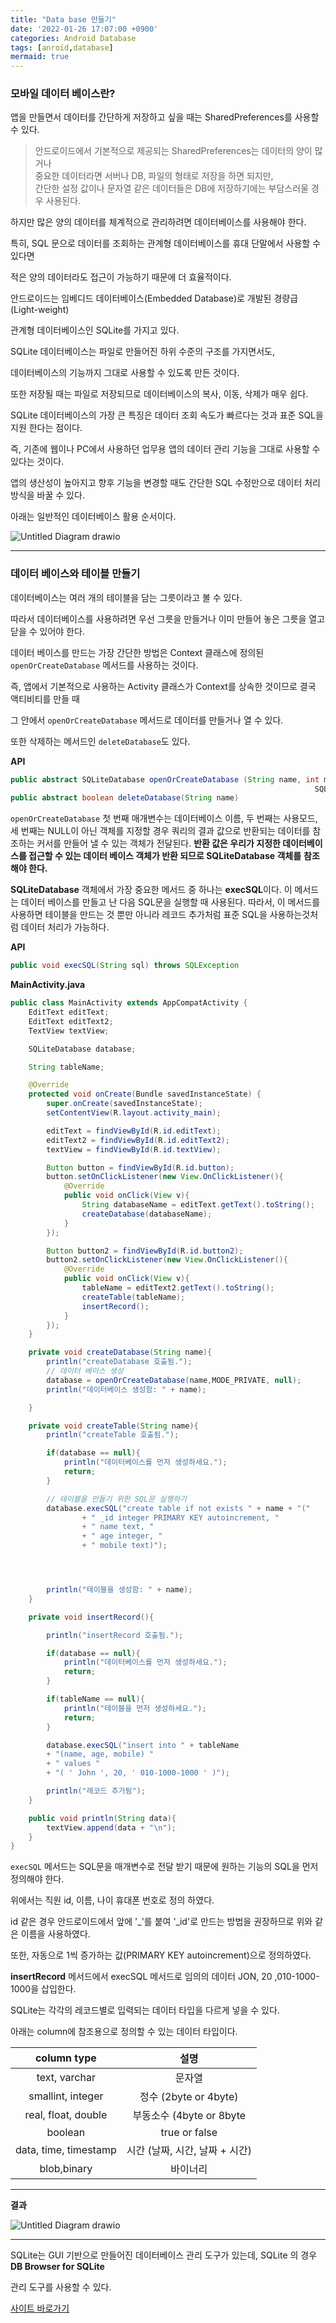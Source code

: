 ```yaml
---
title: "Data base 만들기"
date: '2022-01-26 17:07:00 +0900'
categories: Android Database
tags: [anroid,database]
mermaid: true
---
```




### 모바일 데이터 베이스란?

앱을 만들면서 데이터를 간단하게 저장하고 싶을 때는 SharedPreferences를 사용할 수 있다.

>안드로이드에서 기본적으로 제공되는 SharedPreferences는 데이터의 양이 많거나  <br> 중요한 데이터라면 서버나 DB, 파일의 형태로 저장을 하면 되지만,   <br>간단한 설정 값이나 문자열 같은 데이터들은 DB에 저장하기에는 부담스러울 경우 사용된다.

하지만 많은 양의 데이터를 체계적으로 관리하려면 데이터베이스를 사용해야 한다.

특히, SQL 문으로 데이터를 조회하는 관계형 데이터베이스를 휴대 단말에서 사용할 수 있다면

 적은 양의 데이터라도 접근이 가능하기 때문에 더 효율적이다.

안드로이드는 임베디드 데이터베이스(Embedded Database)로 개발된 경량급(Light-weight)

관계형 데이터베이스인 SQLite를 가지고 있다. 

SQLite 데이터베이스는 파일로 만들어진 하위 수준의 구조를 가지면서도,

데이터베이스의 기능까지 그대로 사용할 수 있도록 만든 것이다. 

또한 저장될 때는 파일로 저장되므로 데이터베이스의 복사, 이동, 삭제가 매우 쉽다.

SQLite 데이터베이스의 가장 큰 특징은 데이터 조회 속도가 빠르다는 것과 표준 SQL을 지원 한다는 점이다.

즉, 기존에 웹이나 PC에서 사용하던 업무용 앱의 데이터 관리 기능을 그대로 사용할 수 있다는 것이다.

앱의 생산성이 높아지고 향후 기능을 변경할 때도 간단한 SQL 수정만으로 데이터 처리 방식을 바꿀 수 있다.

아래는 일반적인 데이터베이스 활용 순서이다.

![Untitled Diagram drawio](https://user-images.githubusercontent.com/54762273/151119127-31dda4d8-8181-4835-9aa0-ba8d9d424122.png)

---

### 데이터 베이스와 테이블 만들기 

데이터베이스는 여러 개의 테이블을 담는 그릇이라고 볼 수 있다.

따라서 데이터베이스를 사용하려면 우선 그릇을 만들거나 이미 만들어 놓은 그릇을 열고 닫을 수 있어야 한다.

데이터 베이스를 만드는 가장 간단한 방법은 Context 클래스에 정의된 `openOrCreateDatabase` 메서드를 사용하는 것이다.

즉, 앱에서 기본적으로 사용하는 Activity 클래스가 Context를 상속한 것이므로 결국 액티비티를 만들 때

그 안에서 `openOrCreateDatabase` 메서드로 데이터를 만들거나 열 수 있다.

또한 삭제하는 메서드인 `deleteDatabase`도 있다.

**API**
```java
public abstract SQLiteDatabase openOrCreateDatabase (String name, int mode, 
																	SQLiteDatabase.CursorFactory facroy)
public abstract boolean deleteDatabase(String name)
```

`openOrCreateDatabase` 첫 번째 매개변수는 데이터베이스 이름, 두 번째는 사용모드, 세 번째는 NULL이 아닌 객체를 지정할 경우 쿼리의 결과 값으로 반환되는 데이터를 참조하는 커서를 만들어 낼 수 있는 객체가 전달된다.
**반환 값은 우리가 지정한 데이터베이스를 접근할 수 있는 데이터 베이스 객체가 반환 되므로 SQLiteDatabase 객체를** 
**참조해야 한다.**

**SQLiteDatabase** 객체에서 가장 중요한 메서드 중 하나는 **execSQL**이다.
이 메서드는 데이터 베이스를 만들고 난 다음 SQL문을 실행할 때 사용된다. 
따라서, 이 메서드를 사용하면 테이블을 만드는 것 뿐만 아니라 레코드 추가처럼 표준 SQL을 사용하는것처럼
데이터 처리가 가능하다.

**API**
```java
public void execSQL(String sql) throws SQLException
```

**MainActivity.java**
```java
public class MainActivity extends AppCompatActivity {
    EditText editText;
    EditText editText2;
    TextView textView;

    SQLiteDatabase database;

    String tableName;

    @Override
    protected void onCreate(Bundle savedInstanceState) {
        super.onCreate(savedInstanceState);
        setContentView(R.layout.activity_main);

        editText = findViewById(R.id.editText);
        editText2 = findViewById(R.id.editText2);
        textView = findViewById(R.id.textView);

        Button button = findViewById(R.id.button);
        button.setOnClickListener(new View.OnClickListener(){
            @Override
            public void onClick(View v){
                String databaseName = editText.getText().toString();
                createDatabase(databaseName);
            }
        });

        Button button2 = findViewById(R.id.button2);
        button2.setOnClickListener(new View.OnClickListener(){
            @Override
            public void onClick(View v){
                tableName = editText2.getText().toString();
                createTable(tableName);
                insertRecord();
            }
        });
    }

    private void createDatabase(String name){
        println("createDatabase 호출됨.");
        // 데이터 베이스 생성
        database = openOrCreateDatabase(name,MODE_PRIVATE, null);
        println("데이터베이스 생성함: " + name);

    }

    private void createTable(String name){
        println("createTable 호출됨.");

        if(database == null){
            println("데이터베이스를 먼저 생성하세요.");
            return;
        }

        // 테이블을 만들기 위한 SQL문 실행하기
        database.execSQL("create table if not exists " + name + "("
                + " _id integer PRIMARY KEY autoincrement, "
                + " name text, "
                + " age integer, "
                + " mobile text)");




        println("테이블을 생성함: " + name);
    }

    private void insertRecord(){

        println("insertRecord 호출됨.");

        if(database == null){
            println("데이터베이스를 먼저 생성하세요.");
            return;
        }

        if(tableName == null){
            println("테이블을 먼저 생성하세요.");
            return;
        }

        database.execSQL("insert into " + tableName
        + "(name, age, mobile) "
        + " values "
        + "( ' John ', 20, ' 010-1000-1000 ' )");

        println("레코드 추가됨");
    }

    public void println(String data){
        textView.append(data + "\n");
    }
}

```

`execSQL` 메서드는 SQL문을 매개변수로 전달 받기 때문에 원하는 기능의 SQL을 먼저 정의해야 한다.

위에서는 직원 id, 이름, 나이 휴대폰 번호로 정의 하였다.

id 같은 경우 안드로이드에서 앞에 '_'를 붙여 '_id'로 만드는 방법을 권장하므로 위와 같은 이름을 사용하였다.

또한, 자동으로 1씩 증가하는 값(PRIMARY KEY autoincrement)으로 정의하였다.

**insertRecord**  메서드에서 execSQL 메서드로 임의의 데이터 JON, 20 ,010-1000-1000을 삽입한다.

SQLite는 각각의 레코드별로 입력되는 데이터 타입을 다르게 넣을 수 있다.

아래는 column에 참조용으로 정의할 수 있는 데이터 타입이다.

| column type | 설명 |
|:--:|:--:|
|text, varchar  | 문자열 |
|smallint, integer| 정수 (2byte or 4byte)|
|real, float, double| 부동소수 (4byte or 8byte|
|boolean| true or false|
| data, time, timestamp| 시간 (날짜, 시간, 날짜 + 시간)
|blob,binary| 바이너리|


--- 

**결과**

![Untitled Diagram drawio](https://user-images.githubusercontent.com/54762273/151124172-b0b1b03a-2a1b-4206-a03f-bf67ec4c2410.png)

----

SQLite는 GUI 기반으로 만들어진 데이터베이스 관리 도구가 있는데, SQLite 의 경우 **DB Browser for SQLite**

관리 도구를 사용할 수 있다.

 <a href = "http://sqlitebrowser.org"> 사이트 바로가기 </a>